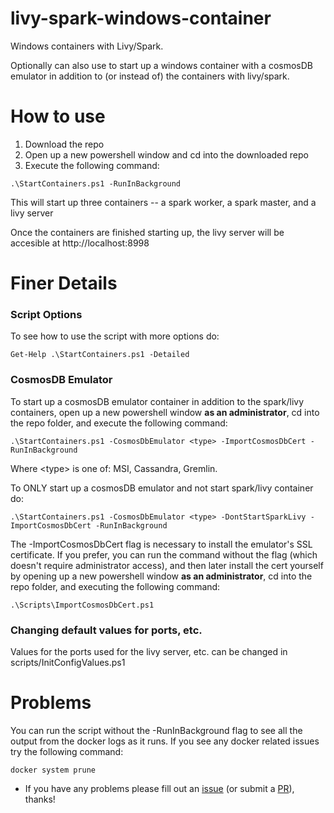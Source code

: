 # livy-spark-windows-container
Windows containers with Livy/Spark. 

Optionally can also use to start up a windows container with a cosmosDB emulator in addition to (or instead of) the containers with livy/spark.

# How to use
1. Download the repo
2. Open up a new powershell window and cd into the downloaded repo
2. Execute the following command:
```
.\StartContainers.ps1 -RunInBackground
```
  This will start up three containers -- a spark worker, a spark master, and a livy server
  
  Once the containers are finished starting up, the livy server will be accesible at http://localhost:8998
  
# Finer Details
### Script Options
To see how to use the script with more options do:
```
Get-Help .\StartContainers.ps1 -Detailed 
```
### CosmosDB Emulator
To start up a cosmosDB emulator container in addition to the spark/livy containers, open up a new powershell window <b>as an administrator</b>, cd into the repo folder, and execute the following command:
```
.\StartContainers.ps1 -CosmosDbEmulator <type> -ImportCosmosDbCert -RunInBackground
```
Where \<type\> is one of: MSI, Cassandra, Gremlin.

To ONLY start up a cosmosDB emulator and not start spark/livy container do:

```
.\StartContainers.ps1 -CosmosDbEmulator <type> -DontStartSparkLivy -ImportCosmosDbCert -RunInBackground
```
The -ImportCosmosDbCert flag is necessary to install the emulator's SSL certificate. If you prefer, you can run the command
without the flag (which doesn't require administrator access), and then later install the cert yourself by opening up a new powershell window <b>as an administrator</b>, cd into the repo folder, and executing the following command:
```
.\Scripts\ImportCosmosDbCert.ps1
```

### Changing default values for ports, etc.
Values for the ports used for the livy server, etc. can be changed in scripts/InitConfigValues.ps1

# Problems
You can run the script without the -RunInBackground flag to see all the output from the docker logs as it runs.
If you see any docker related issues try the following command:
```
docker system prune
```
- If you have any problems please fill out an [issue](https://github.com/davidOSUL/livy-spark-windows-container/issues) (or submit a [PR](https://github.com/davidOSUL/livy-spark-windows-container/pulls)), thanks!
